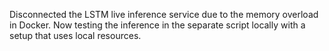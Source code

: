 Disconnected the LSTM live inference service due to the memory overload in Docker.
Now testing the inference in the separate script locally with a setup that uses local resources.